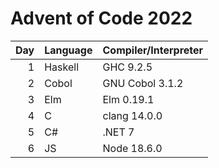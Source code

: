 # Advent of Code 2022

| Day | Language | Compiler/Interpreter |
| --: | :--      | :--                  |
|   1 | Haskell  | GHC 9.2.5            |
|   2 | Cobol    | GNU Cobol 3.1.2      |
|   3 | Elm      | Elm 0.19.1           |
|   4 | C        | clang 14.0.0         |
|   5 | C#       | .NET 7               |
|   6 | JS       | Node 18.6.0          |
